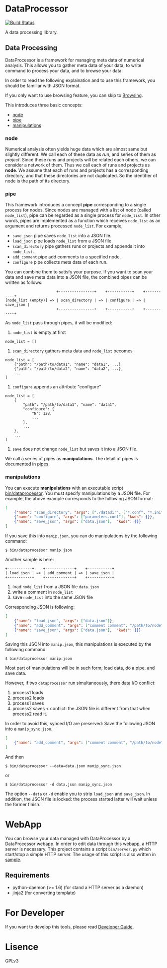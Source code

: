 DataProcessor
=============
[![Build Status](https://travis-ci.org/kenbeese/DataProcessor.png)](https://travis-ci.org/kenbeese/DataProcessor)

A data processing library.

Data Processing
---------------
DataProcessor is a framework for managing meta data of numerical analysis.
This allows you to gather meta data of your data,
to write command to process your data, and to browse your data.

In order to read the following explaination and to use this framework,
you should be familiar with JSON format.

If you only want to use browsing feature,
you can skip to [Browsing](Browsing).

This introduces three basic concepts:

- [node](#node)
- [pipe](#pipe)
- [manipulations](#manipulations)

### node
Numerical analysis often yields huge data
which are almost same but slightly different.
We call each of these data as *run*, and series of them as *project*.
Since these runs and projects will be related each others,
we can consider a network of them.
Thus we call each of runs and projects as **node**.
We assume that each of runs and projects has a corresponding directory,
and that these directories are not duplicated.
So the identifier of node is the path of its directory.

### pipe
This framework introduces a concept **pipe**
corresponding to a single process for nodes.
Since nodes are managed with a list of node (called `node_list`),
pipe can be regarded as a single process for `node_list`.
In other words, pipes are implemented as a function
which receives `node_list` as an argument and returns processed `node_list`.
For example, 

- `save_json` pipe saves `node_list` into a JSON file.
- `load_json` pipe loads `node_list` from a JSON file.
- `scan_directory` pipe gathers runs or projects and appends it into `node_list`.
- `add_comment` pipe add comments to a specified node.
- `configure` pipe collects meta data of each run.

You can combine them to satisfy your purpose.
If you want to scan your data and save meta data into a JSON file,
the combined pipes can be written as follows:

                           +----------------+    +-----------+    +-----------+
    [node_list (empty)] => | scan_directory | => | configure | => | save_json |
                           +----------------+    +-----------+    +-----------+

As `node_list` pass through pipes, it will be modified:

1. `node_list` is empty at first
```
node_list = []
```
1. `scan_directory` gathers meta data and `node_list` becomes
```
node_list = [
    {"path": "/path/to/data1", "name": "data1", ...}, 
    {"path": "/path/to/data2", "name": "data2", ...}, 
    ...
]
```
1. `configure` appends an attribute "configure"
```
node_list = [
    {
        "path": "/path/to/data1", "name": "data1",
        "configure": {
            "N": 128,
            ...
        },
        ...
    }, 
    ...
]
```
1. `save` does not change `node_list` but saves it into a JSON file.

We call a series of pipes as **manipulations**.
The detail of pipes is documented in [pipes](doc/pipes.md).

### manipulations
You can execute **manipulations** with an executable script [bin/dataprocessor](sample/README.md#dataprocessor).
You must specify manipulations by a JSON file.
For example, the above example corresponds to the following JSON format:

```json
[
    {"name": "scan_directory", "args": ["./datadir", ["*.conf", "*.ini"]]},
    {"name": "configure", "args": ["parameters.conf"], "kwds": {}},
    {"name": "save_json", "args": ["data.json"],  "kwds": {}}
]
```

If you save this into `manip.json`,
you can do manipulations by the following command:

    $ bin/dataprocessor manip.json

Another sample is here:

    +-----------+    +-------------+    +-----------+
    | load_json | => | add_comment | => | save_json |
    +-----------+    +-------------+    +-----------+

1. load `node_list` from a JSON file `data.json`
1. write a comment in `node_list`
1. save `node_list` into the same JSON file

Corresponding JSON is following:

```json
[
    {"name": "load_json", "args": ["data.json"]},
    {"name": "add_comment", "args": ["comment comment", "/path/to/node"]},
    {"name": "save_json", "args": ["data.json"],  "kwds": {}}
]
```

Saving this JSON into `manip.json`,
this manipulations is executed by the following command:

    $ bin/dataprocessor manip.json

Most part of manipulations will be in such form;
load data, do a pipe, and save data.

However, if two `dataprocessor` run simultaneously,
there data I/O conflict:

1. process1 loads
1. process2 loads
1. process1 saves
1. process2 saves < conflict:
the JSON file is different from that when process2 read it.

In order to avoid this, synced I/O are preserved:
Save the following JSON into a `manip_sync.json`.

```json
[
    {"name": "add_comment", "args": ["comment comment", "/path/to/node"]},
]
```
And then 

    $ bin/dataprocessor --data=data.json manip_sync.json

or

    $ bin/dataprocessor -d data.json manip_sync.json

The option `--data` or `-d` enable you to strip `load_json` and `save_json`.
In addition, the JSON file is locked:
the process started latter will wait unless the former finish.

WebApp
======
You can browse your data managed with DataProcessor by a DataProcessor webapp.
In order to edit data through this webapp, a HTTP server is necessary.
This project contains a script `bin/server.py` which start/stop a simple HTTP server.
The usage of this script is also written in [sample](sample/README.md "Sample Usage for WebApp").

Requirements
------------

- python-daemon (>= 1.6) (for stand a HTTP server as a daemon)
- jinja2 (for converting template)


For Developer
=============

If you want to develop this tools, please read [Developer Guide](doc/developer.md "Developer Guide").

Lisence
==========
GPLv3

